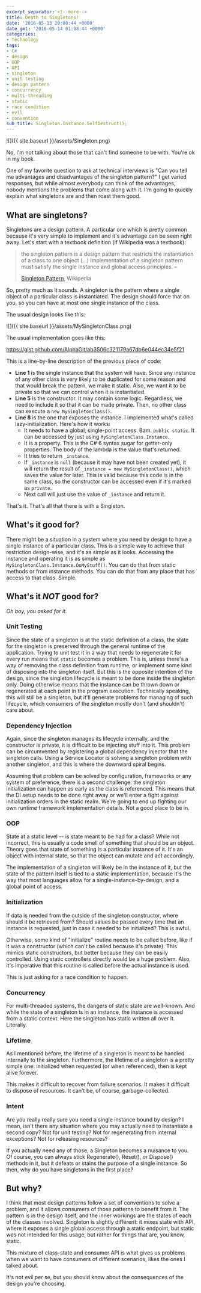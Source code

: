 ```yaml
---
excerpt_separator: <!--more-->
title: Death to Singletons!
date: '2016-05-13 20:08:44 +0000'
date_gmt: '2016-05-14 01:08:44 +0000'
categories:
- Technology
tags:
- C#
- design
- OOP
- API
- singleton
- unit testing
- design pattern
- concurrency
- multi-threading
- static
- race condition
- evil
- convention
sub_title: Singleton.Instance.SelfDestruct();
---
```


![]({{ site.baseurl }}/assets/Singleton.png)

No, I'm not talking about those that can't find someone to be with. You're ok in my book.

One of my favorite question to ask at technical interviews is "Can you tell me advantages and disadvantages of the singleton pattern?" I get varied responses, but while almost everybody can think of the advantages, nobody mentions the problems that come along with it. I'm going to quickly explain what singletons are and then roast them good.

<!--more-->

## What are singletons?

Singletons are a design pattern. A particular one which is pretty common because it's very simple to implement and it's advantage can be seen right away. Let's start with a textbook definition (if Wikipedia was a textbook):

> the singleton pattern is a design pattern that restricts the instantiation of a class to one object (...) Implementation of a singleton pattern must satisfy the single instance and global access principles. &ndash;
>
> [Singleton Pattern](https://en.wikipedia.org/wiki/Singleton_pattern), Wikipedia

So, pretty much as it sounds. A singleton is the pattern where a single object of a particular class is instantiated. The design should force that on you, so you can have at most one single instance of the class.

The usual design looks like this:

![]({{ site.baseurl }}/assets/MySingletonClass.png)


The usual implementation goes like this:

https://gist.github.com/AlphaGit/ab3506c321179a67db6e044ec34e5f21

This is a line-by-line description of the previous piece of code:

- **Line 1** is the single instance that the system will have.  Since any instance of any other class is very likely to be duplicated for some reason and that would break the pattern, we make it static. Also, we want it to be private so that we can control when it is instantiated.
- **Line 5** is the constructor. It may contain some logic. Regardless, we need to include it so that it can be made private. Then, no other class can execute a `new MySingletonClass()`.
- **Line 8** is the one that exposes the instance.  I implemented what's called lazy-initialization. Here's how it works:
    - It needs to have a global, single-point access. Bam. `public static`. It can be accessed by just using `MySingletonClass.Instance`.
    - It is a property. This is the C# 6 syntax sugar for getter-only properties. The body of the lambda is the value that's returned.
    - It tries to return `_instance`.
    - If `_instance` is `null` (because it may have not been created yet), it will return the result of `_instance = new MySingletonClass()`, which saves the value for later. This is valid because this code is in the same class, so the constructor can be accessed even if it's marked as `private`.
    - Next call will just use the value of `_instance` and return it.

That's it. That's all that there is with a Singleton.

## What's it good for?

There might be a situation in a system where you need by design to have a single instance of a particular class. This is a simple way to achieve that restriction design-wise, and it's as simple as it looks. Accessing the instance and operating it is as simple as `MySingletonClass.Instance.DoMyStuff()`. You can do that from static methods or from instance methods. You can do that from any place that has access to that class. Simple.

## What's it _NOT_ good for?

_Oh boy, you asked for it._

### Unit Testing

Since the state of a singleton is at the static definition of a class, the state for the singleton is preserved through the general runtime of the application. Trying to unit test it in a way that needs to regenerate it for every run means that `static` becomes a problem. This is, unless there's a way of removing the class definition from runtime, or implement some kind of disposing into the singleton itself. But this is the opposite intention of the design, since the singleton lifecycle is meant to be done inside the singleton only. Doing otherwise means that the instance can be thrown down or regenerated at each point in the program execution. Technically speaking, this will still be a singleton, but it'll generate problems for managing of such lifecycle, which consumers of the singleton mostly don't (and shouldn't) care about.

### Dependency Injection

Again, since the singleton manages its lifecycle internally, and the constructor is private, it is difficult to be injecting stuff into it. This problem can be circumvented by registering a global dependency injector that the singleton calls. Using a Service Locator is solving a singleton problem with another singleton, and this is where the downward spiral begins.

Assuming that problem can be solved by configuration, frameworks or any system of preference, there is a second challenge: the singleton initialization can happen as early as the class is referenced. This means that the DI setup needs to be done right away or we'll enter a fight against initialization orders in the static realm. We're going to end up fighting our own runtime framework implementation details. Not a good place to be in.

### OOP

State at a static level -- is state meant to be had for a class? While not incorrect, this is usually a code smell of something that should be an object. Theory goes that state of something is a particular instance of it. It's an object with internal state, so that the object can mutate and act accordingly.

The implementation of a singleton will likely be in the instance of it, but the state of the pattern itself is tied to a static implementation, because it's the way that most languages allow for a single-instance-by-design, and a global point of access.

### Initialization

If data is needed from the outside of the singleton constructor, where should it be retrieved from? Should values be passed every time that an instance is requested, just in case it needed to be initialized? This is awful.

Otherwise, some kind of "initialize" routine needs to be called before, like if it was a constructor (which can't be called because it's private). This mimics static constructors, but better because they can be easily controlled. Using static controllers directly would be a huge problem. Also, it's imperative that this routine is called before the actual instance is used.

This is just asking for a race condition to happen.

### Concurrency

For multi-threaded systems, the dangers of static state are well-known. And while the state of a singleton is in an instance, the instance is accessed from a static context. Here the singleton has static written all over it. Literally.

### Lifetime

As I mentioned before, the lifetime of a singleton is meant to be handled internally to the singleton. Furthermore, the lifetime of a singleton is a pretty simple one: initialized when requested (or when referenced), then is kept alive forever.

This makes it difficult to recover from failure scenarios. It makes it difficult to dispose of resources. It can't be, of course, garbage-collected.

### Intent

Are you really really sure you need a single instance bound by design? I mean, isn't there any situation where you may actually need to instantiate a second copy? Not for unit testing? Not for regenerating from internal exceptions? Not for releasing resources?

If you actually need any of those, a Singleton becomes a nuisance to you. Of course, you can always stick Regenerate(), Reset(), or Dispose() methods in it, but it defeats or stains the purpose of a single instance. So then, why do you have singletons in the first place?

## But why?

I think that most design patterns follow a set of conventions to solve a problem, and it allows consumers of those patterns to benefit from it. The pattern is in the design itself, and the inner workings are the states of each of the classes involved. Singleton is slightly different: it mixes state with API, where it exposes a single global access through a static endpoint, but static was not intended for this usage, but rather for things that are, you know, static.

This mixture of class-state and consumer API is what gives us problems when we want to have consumers of different scenarios, likes the ones I talked about.

It's not evil per se, but you should know about the consequences of the design you're choosing.

